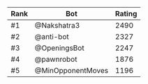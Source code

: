 Rank|Bot|Rating
---|---|---
#1|@Nakshatra3|2490
#2|@anti-bot|2327
#3|@OpeningsBot|2247
#4|@pawnrobot|1876
#5|@MinOpponentMoves|1196

